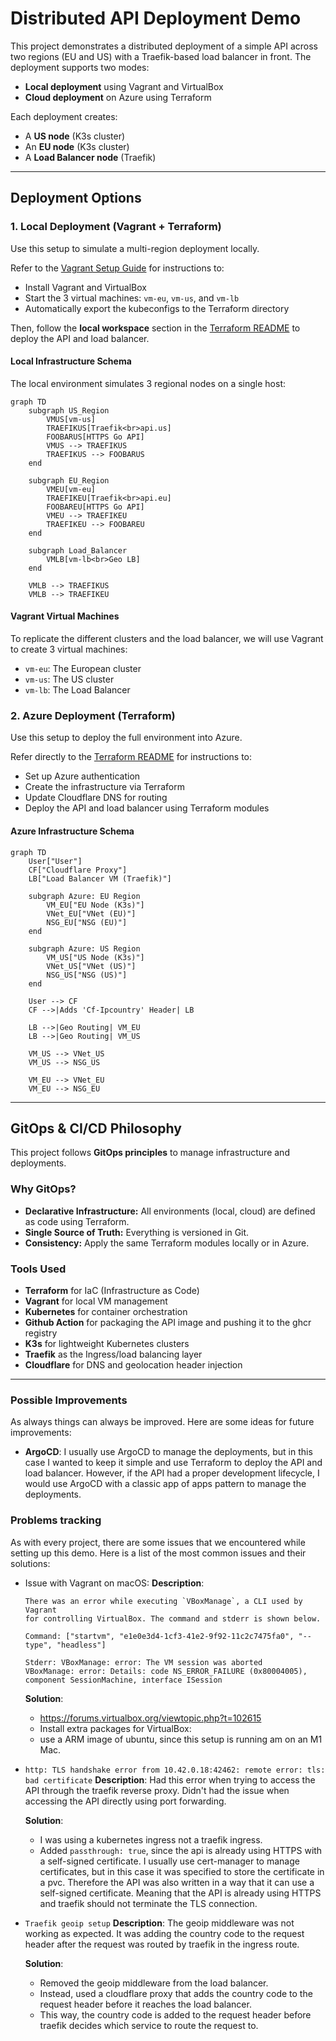 # Distributed API Deployment Demo

This project demonstrates a distributed deployment of a simple API across two regions (EU and US) with a Traefik-based load balancer in front. The deployment supports two modes:

- **Local deployment** using Vagrant and VirtualBox
- **Cloud deployment** on Azure using Terraform

Each deployment creates:
- A **US node** (K3s cluster)
- An **EU node** (K3s cluster)
- A **Load Balancer node** (Traefik)

---

## Deployment Options

### 1. Local Deployment (Vagrant + Terraform)

Use this setup to simulate a multi-region deployment locally.

Refer to the [Vagrant Setup Guide](./vagrant/README.md) for instructions to:

- Install Vagrant and VirtualBox
- Start the 3 virtual machines: `vm-eu`, `vm-us`, and `vm-lb`
- Automatically export the kubeconfigs to the Terraform directory

Then, follow the **local workspace** section in the [Terraform README](./terraform/README.md#local-deployment-with-the-vagrant-vms) to deploy the API and load balancer.

#### Local Infrastructure Schema

The local environment simulates 3 regional nodes on a single host:

```mermaid
graph TD
    subgraph US_Region
        VMUS[vm-us]
        TRAEFIKUS[Traefik<br>api.us]
        FOOBARUS[HTTPS Go API]
        VMUS --> TRAEFIKUS
        TRAEFIKUS --> FOOBARUS
    end

    subgraph EU_Region
        VMEU[vm-eu]
        TRAEFIKEU[Traefik<br>api.eu]
        FOOBAREU[HTTPS Go API]
        VMEU --> TRAEFIKEU
        TRAEFIKEU --> FOOBAREU
    end

    subgraph Load_Balancer
        VMLB[vm-lb<br>Geo LB]
    end

    VMLB --> TRAEFIKUS
    VMLB --> TRAEFIKEU
```

#### Vagrant Virtual Machines

To replicate the different clusters and the load balancer, we will use Vagrant to create 3 virtual machines:
- `vm-eu`: The European cluster
- `vm-us`: The US cluster
- `vm-lb`: The Load Balancer



### 2. Azure Deployment (Terraform)

Use this setup to deploy the full environment into Azure.

Refer directly to the [Terraform README](./terraform/README.md#azure-deployment-terraform) for instructions to:

- Set up Azure authentication
- Create the infrastructure via Terraform
- Update Cloudflare DNS for routing
- Deploy the API and load balancer using Terraform modules

#### Azure Infrastructure Schema


```mermaid
graph TD
    User["User"]
    CF["Cloudflare Proxy"]
    LB["Load Balancer VM (Traefik)"]
    
    subgraph Azure: EU Region
        VM_EU["EU Node (K3s)"]
        VNet_EU["VNet (EU)"]
        NSG_EU["NSG (EU)"]
    end

    subgraph Azure: US Region
        VM_US["US Node (K3s)"]
        VNet_US["VNet (US)"]
        NSG_US["NSG (US)"]
    end

    User --> CF
    CF -->|Adds 'Cf-Ipcountry' Header| LB

    LB -->|Geo Routing| VM_EU
    LB -->|Geo Routing| VM_US

    VM_US --> VNet_US
    VM_US --> NSG_US

    VM_EU --> VNet_EU
    VM_EU --> NSG_EU
```

---

## GitOps & CI/CD Philosophy

This project follows **GitOps principles** to manage infrastructure and deployments.

### Why GitOps?

- **Declarative Infrastructure:** All environments (local, cloud) are defined as code using Terraform.
- **Single Source of Truth:** Everything is versioned in Git.
- **Consistency:** Apply the same Terraform modules locally or in Azure.

### Tools Used

- **Terraform** for IaC (Infrastructure as Code)
- **Vagrant** for local VM management
- **Kubernetes** for container orchestration
- **Github Action** for packaging the API image and pushing it to the ghcr registry
- **K3s** for lightweight Kubernetes clusters
- **Traefik** as the Ingress/load balancing layer
- **Cloudflare** for DNS and geolocation header injection

---

### Possible Improvements

As always things can always be improved. Here are some ideas for future improvements:

- **ArgoCD**: I usually use ArgoCD to manage the deployments, but in this case I wanted to keep it simple and use Terraform to deploy the API and load balancer. However, if the API had a proper development lifecycle, I would use ArgoCD with a classic app of apps pattern to manage the deployments.


### Problems tracking

As with every project, there are some issues that we encountered while setting up this demo. Here is a list of the most common issues and their solutions:

- Issue with Vagrant on macOS:
    **Description**: 
    ```
    There was an error while executing `VBoxManage`, a CLI used by Vagrant
    for controlling VirtualBox. The command and stderr is shown below.

    Command: ["startvm", "e1e0e3d4-1cf3-41e2-9f92-11c2c7475fa0", "--type", "headless"]

    Stderr: VBoxManage: error: The VM session was aborted
    VBoxManage: error: Details: code NS_ERROR_FAILURE (0x80004005), component SessionMachine, interface ISession
    ```

    **Solution**: 
    - https://forums.virtualbox.org/viewtopic.php?t=102615
    - Install extra packages for VirtualBox:
    - use a ARM image of ubuntu, since this setup is running am on an M1 Mac.

- `http: TLS handshake error from 10.42.0.18:42462: remote error: tls: bad certificate`
    **Description**: 
    Had this error when trying to access the API through the traefik reverse proxy.
    Didn't had the issue when accessing the API directly using port forwarding.

    **Solution**: 
    - I was using a kubernetes ingress not a traefik ingress.
    - Added `passthrough: true`, since the api is already using HTTPS with a self-signed certificate.
      I usually use cert-manager to manage certificates, but in this case it was specified to store the certificate in a pvc. Therefore the API was also written in a way that it can use a self-signed certificate. Meaning that the API is already using HTTPS and traefik should not terminate the TLS connection.

      
- `Traefik geoip setup`
    **Description**: 
    The geoip middleware was not working as expected. It was adding the country code to the request header after the request was routed by traefik in the ingress route.

    **Solution**: 
    - Removed the geoip middleware from the load balancer.
    - Instead, used a cloudflare proxy that adds the country code to the request header before it reaches the load balancer.
    - This way, the country code is added to the request header before traefik decides which service to route the request to.